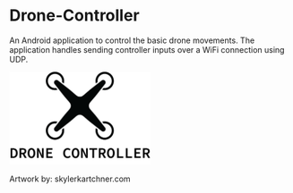 # Drone-Controller
An Android application to control the basic drone movements. The application handles sending controller inputs over a WiFi connection
using UDP.

<p align="left">
  <img src="https://github.com/g-hadley/Drone-Controller/blob/master/app/src/main/res/drawable/drone_logo_large.png" width="50% height="50%">
</p>

Artwork by: skylerkartchner.com
